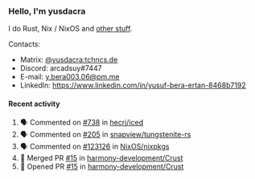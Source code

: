 ### Hello, I'm yusdacra

I do Rust, Nix / NixOS and [other stuff](https://yusdacra.gitlab.io/info/about).

Contacts:
- Matrix: [@yusdacra:tchncs.de](https://matrix.to/#/@yusdacra:tchncs.de)
- Discord: arcadsuy#7447
- E-mail: y.bera003.06@pm.me
- LinkedIn: https://www.linkedin.com/in/yusuf-bera-ertan-8468b7192

#### Recent activity

<!--START_SECTION:activity-->
1. 🗣 Commented on [#738](https://github.com/hecrj/iced/issues/738) in [hecrj/iced](https://github.com/hecrj/iced)
2. 🗣 Commented on [#205](https://github.com/snapview/tungstenite-rs/issues/205) in [snapview/tungstenite-rs](https://github.com/snapview/tungstenite-rs)
3. 🗣 Commented on [#123126](https://github.com/NixOS/nixpkgs/issues/123126) in [NixOS/nixpkgs](https://github.com/NixOS/nixpkgs)
4. 🎉 Merged PR [#15](https://github.com/harmony-development/Crust/pull/15) in [harmony-development/Crust](https://github.com/harmony-development/Crust)
5. 💪 Opened PR [#15](https://github.com/harmony-development/Crust/pull/15) in [harmony-development/Crust](https://github.com/harmony-development/Crust)
<!--END_SECTION:activity-->
